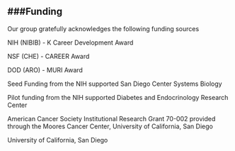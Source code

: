 ###Funding
----------------------------------------
Our group gratefully acknowledges the following funding sources

NIH (NIBIB) - K Career Development Award

NSF (CHE) - CAREER Award

DOD (ARO) - MURI Award

Seed Funding from the NIH supported San Diego Center Systems Biology

Pilot funding from the NIH supported Diabetes and Endocrinology Research Center

American Cancer Society Institutional Research Grant 70-002 provided through the Moores Cancer Center, University of California, San Diego

University of California, San Diego
